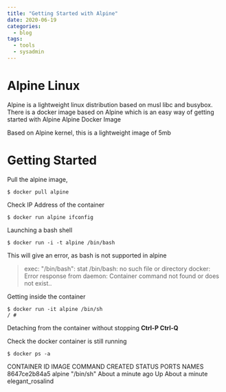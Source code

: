 ```yaml
---
title: "Getting Started with Alpine"
date: 2020-06-19
categories:
  - blog
tags:
  - tools
  - sysadmin
---
```

# Alpine Linux

Alpine is a lightweight linux distribution based on musl libc and busybox. There is a docker image based on Alpine which is an easy way of getting started with Alpine
Alpine Docker Image

Based on Alpine kernel, this is a lightweight image of 5mb

# Getting Started
Pull the alpine image,
```
$ docker pull alpine
```

Check IP Address of the container
```
$ docker run alpine ifconfig
```

Launching a bash shell
```
$ docker run -i -t alpine /bin/bash
```
This will give an error, as bash is not supported in alpine

> exec: "/bin/bash": stat /bin/bash: no such file or directory
> docker: Error response from daemon: Container command not found or does not exist..

Getting inside the container
```
$ docker run -it alpine /bin/sh
/ #
```

Detaching from the container without stopping **Ctrl-P Ctrl-Q**

Check the docker container is still running
```
$ docker ps -a
```
CONTAINER ID        IMAGE                  COMMAND                  CREATED              STATUS                        PORTS                                           NAMES
8647ce2b84a5        alpine                 "/bin/sh"                About a minute ago   Up About a minute                                                             elegant_rosalind
